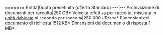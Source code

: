 =======
Entità|Quota predefinita (offerta Standard)
---|---
Archiviazione di documenti per raccolta|250 GB*
Velocità effettiva per raccolta, misurata in [unità richiesta](../articles/documentdb/documentdb-request-units.md) al secondo per raccolta|250\.000 UR/sec*
Dimensioni del documento di richiesta |512 KB*
Dimensioni del documento di risposta|1 MB*

<!---HONumber=AcomDC_0615_2016-->